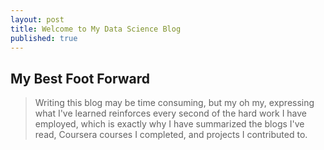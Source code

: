 ```yaml
---
layout: post
title: Welcome to My Data Science Blog
published: true
---
```


## My Best Foot Forward

> Writing this blog may be time consuming, but my oh my, expressing what I've learned reinforces every second of the hard work I have employed, which is exactly why I have summarized the blogs I've read, Coursera courses I completed, and projects I contributed to. 




